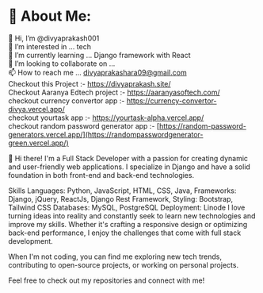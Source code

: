 # 💫 About Me:
👋 Hi, I’m @divyaprakash001<br>👀 I’m interested in ... tech<br>🌱 I’m currently learning ... Django framework with React<br>💞️ I’m looking to collaborate on ...<br>📫 How to reach me ... divyaprakashara09@gmail.com<br>
Checkout this Project :- https://divyaprakash.site/ <br>
Checkout Aaranya Edtech project :- https://aaranyasoftech.com/  <br>
checkout currency convertor app :- https://currency-convertor-divya.vercel.app/  <br>
checkout yourtask app :- https://yourtask-alpha.vercel.app/  <br>
checkout random password generator app :- [https://random-password-generators.vercel.app/](https://randompasswordgenerator-green.vercel.app/)  <br>

👋 Hi there! I'm a Full Stack Developer with a passion for creating dynamic and user-friendly web applications. I specialize in Django and have a solid foundation in both front-end and back-end technologies.

Skills
Languages: Python, JavaScript, HTML, CSS, Java, 
Frameworks: Django, jQuery, ReactJs, Django Rest Framework,
Styling: Bootstrap, Tailwind CSS
Databases: MySQL, PostgreSQL
Deployment: Linode
I love turning ideas into reality and constantly seek to learn new technologies and improve my skills. Whether it's crafting a responsive design or optimizing back-end performance, I enjoy the challenges that come with full stack development.

When I'm not coding, you can find me exploring new tech trends, contributing to open-source projects, or working on personal projects.

Feel free to check out my repositories and connect with me!

